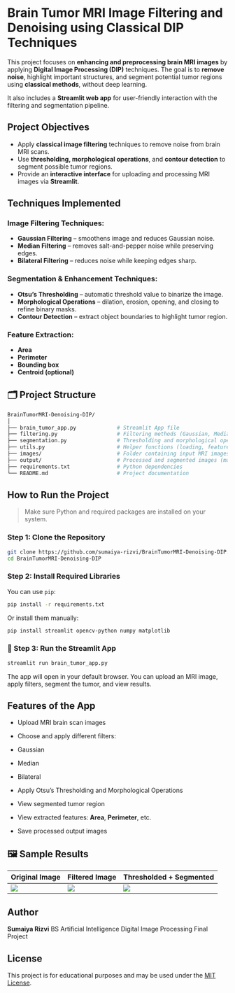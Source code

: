 



#  Brain Tumor MRI Image Filtering and Denoising using Classical DIP Techniques

This project focuses on **enhancing and preprocessing brain MRI images** by applying **Digital Image Processing (DIP)** techniques. The goal is to **remove noise**, highlight important structures, and segment potential tumor regions using **classical methods**, without deep learning.

It also includes a **Streamlit web app** for user-friendly interaction with the filtering and segmentation pipeline.



## Project Objectives

* Apply **classical image filtering** techniques to remove noise from brain MRI scans.
* Use **thresholding, morphological operations**, and **contour detection** to segment possible tumor regions.
* Provide an **interactive interface** for uploading and processing MRI images via **Streamlit**.


##  Techniques Implemented

###  Image Filtering Techniques:

* **Gaussian Filtering** – smoothens image and reduces Gaussian noise.
* **Median Filtering** – removes salt-and-pepper noise while preserving edges.
* **Bilateral Filtering** – reduces noise while keeping edges sharp.

###  Segmentation & Enhancement Techniques:

* **Otsu’s Thresholding** – automatic threshold value to binarize the image.
* **Morphological Operations** – dilation, erosion, opening, and closing to refine binary masks.
* **Contour Detection** – extract object boundaries to highlight tumor region.

###  Feature Extraction:

* **Area**
* **Perimeter**
* **Bounding box**
* **Centroid (optional)**



## 🗂️ Project Structure

```bash
BrainTumorMRI-Denoising-DIP/
│
├── brain_tumor_app.py             # Streamlit App file
├── filtering.py                   # Filtering methods (Gaussian, Median, Bilateral)
├── segmentation.py                # Thresholding and morphological operations
├── utils.py                       # Helper functions (loading, feature extraction)
├── images/                        # Folder containing input MRI images
├── output/                        # Processed and segmented images (masks, overlays)
├── requirements.txt               # Python dependencies
└── README.md                      # Project documentation
```



##  How to Run the Project

>  Make sure Python and required packages are installed on your system.

###  Step 1: Clone the Repository

```bash
git clone https://github.com/sumaiya-rizvi/BrainTumorMRI-Denoising-DIP.git
cd BrainTumorMRI-Denoising-DIP
```

###  Step 2: Install Required Libraries

You can use `pip`:

```bash
pip install -r requirements.txt
```

Or install them manually:

```bash
pip install streamlit opencv-python numpy matplotlib
```

### 🧠 Step 3: Run the Streamlit App

```bash
streamlit run brain_tumor_app.py
```

The app will open in your default browser. You can upload an MRI image, apply filters, segment the tumor, and view results.


##  Features of the App

*  Upload MRI brain scan images
*  Choose and apply different filters:

  * Gaussian
  * Median
  * Bilateral
*  Apply Otsu’s Thresholding and Morphological Operations
*  View segmented tumor region
*  View extracted features: **Area**, **Perimeter**, etc.
*  Save processed output images



## 🖼 Sample Results

| Original Image          | Filtered Image            | Thresholded + Segmented    |
| ----------------------- | ------------------------- | -------------------------- |
| ![](images/sample1.png) | ![](output/filtered1.png) | ![](output/segmented1.png) |



##  Author

**Sumaiya Rizvi**
BS Artificial Intelligence
Digital Image Processing Final Project



##  License

This project is for educational purposes and may be used under the [MIT License](LICENSE).




